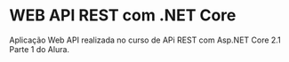 # WEB API REST com .NET Core 

Aplicação Web API realizada no curso de APi REST com Asp.NET Core 2.1 Parte 1 do Alura.

